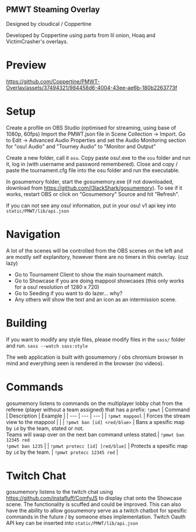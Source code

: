 PMWT Steaming Overlay
-----------------------
Designed by cloudical / Coppertine

Developed by Coppertine using parts from lil onion, Hoaq and VictimCrasher's overlays.


Preview
===
https://github.com/Coppertine/PMWT-Overlay/assets/37494321/984458d6-4004-43ee-ae6b-180b2263773f


Setup
=======

Create a profile on OBS Studio (optimised for streaming, using base of 1080p, 60fps) 
Import the PMWT.json file in Scene Collection -> Import.
Go to Edit -> Advanced Audio Properties and set the Audio Monitoring section for "osu! Audio" and "Tourney Audio" to "Monitor and Output"

Create a new folder, call it `osu`.
Copy paste osu!.exe to the `osu` folder and run it, log in (with username and password remembered). Close and copy / paste the tournament.cfg file into the osu folder and run the executable.

In gosumemory folder, start the gosumemory.exe (if not downloaded, download from https://github.com/l3lackShark/gosumemory). To see if it works, restart OBS or click on "Gosumemory" Source and hit "Refresh".


If you can not see any osu! information, put in your osu! v1 api key into `static/PMWT/lib/api.json`

Navigation
==========
A lot of the scenes will be controlled from the OBS scenes on the left and are mostly self explanitory, however there are no timers in this overlay.
(cuz lazy)

- Go to Tournament Client to show the main tournament match.
- Go to Showcase if you are doing mappool showcases (this only works for a osu! resolution of 1280 x 720)
- Go to Seeding if you want to do lazer... why?
- Any others will show the text and an icon as an intermission scene.


Building
=========
If you want to modify any style files, please modify files in the `sass/` folder and run.
`sass --watch sass:style`

The web application is built with gosumemory / obs chromium browser in mind and everything seen is rendered in the browser (no videos).

Commands
========
gosumemory listens to commands on the multiplayer lobby chat from the referee (player without a team assigned) that has a prefix: `!pmwt`
| Command | Description | Example |
| --- | --- | --- |
| `!pmwt mappool` | Forces the stream view to the mappool | |
| `!pmwt ban [id] <red/blue>` | Bans a spesific map by `id` by the team, stated or not.<br>Teams will swap over on the next ban command unless stated.| `!pmwt ban 12345 red`<br>`!pmwt ban 1235` |
| `!pmwt protecc [id] [red/blue]` | Protects a spesific map by `id` by the team. | `!pmwt protecc 12345 red` |

Twitch Chat
======
gosumemory listens to the twitch chat using https://github.com/instafluff/ComfyJS to display chat onto the Showcase scene.
The functionality is scuffed and could be improved. This can also have the ability to allow gosumemory serve as a twitch chatbot for spesific commands in the future / by someone elses implementation.
Twitch Oauth API key can be inserted into `static/PMWT/lib/api.json`
